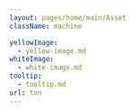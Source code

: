 ```yaml
---
layout: pages/home/main/Asset
className: machine

yellowImage:
  - yellow-image.md
whiteImage:
  - white-image.md
tooltip:
  - tooltip.md
url: ton
---
```

